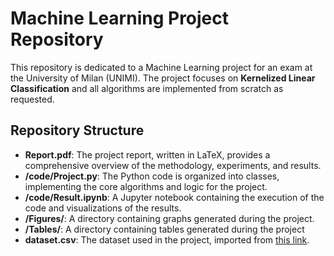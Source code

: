 # Machine Learning Project Repository
This repository is dedicated to a Machine Learning project for an exam at the University of Milan (UNIMI).
The project focuses on **Kernelized Linear Classification** and all algorithms are implemented from scratch as requested.

## Repository Structure
- **Report.pdf**: The project report, written in LaTeX, provides a comprehensive overview of the methodology, experiments, and results.
- **/code/Project.py**: The Python code is organized into classes, implementing the core algorithms and logic for the project.
- **/code/Result.ipynb**: A Jupyter notebook containing the execution of the code and visualizations of the results.
- **/Figures/**: A directory containing graphs generated during the project.
- **/Tables/**: A directory containing tables generated during the project
- **dataset.csv**: The dataset used in the project, imported from [this link](https://drive.google.com/file/d/1HeP6uwyG3oMcJnViG4yCMmzmSeTa1mko/view).
